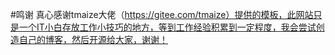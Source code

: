 #鸣谢
真心感谢tmaize大佬（https://gitee.com/tmaize）提供的模板，此网站只是一个IT小白存放工作小技巧的地方，等到工作经验积累到一定程度，我会尝试创造自己的博客，然后开源给大家，谢谢！

